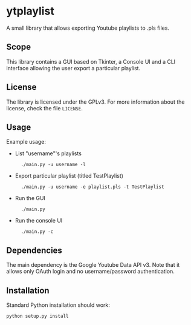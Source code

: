 ytplaylist
========

A small library that allows exporting Youtube playlists to .pls files.

Scope
--------
This library contains a GUI based on Tkinter, a Console UI and
a CLI interface allowing the user export a particular playlist.


License
--------
The library is licensed under the GPLv3. For more information about 
the license, check the file `LICENSE`.

Usage
--------
Example usage:

* List "username"'s playlists

        ./main.py -u username -l

* Export particular playlist (titled TestPlaylist)
	
        ./main.py -u username -e playlist.pls -t TestPlaylist
	
* Run the GUI
	
        ./main.py
	
* Run the console UI
	
        ./main.py -c

Dependencies
--------
The main dependency is the Google Youtube Data API v3.
Note that it allows only OAuth login and no username/password 
authentication.

Installation
--------
Standard Python installation should work:

	python setup.py install
	